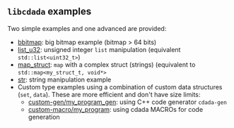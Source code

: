 `libcdada` examples
-------------------

Two simple examples and one advanced are provided:

* [bbitmap](bbitmap.c): big bitmap example (bitmap > 64 bits)
* [list_u32](list_u32.c): unsigned integer `list` manipulation (equivalent `std::list<uint32_t>`)
* [map_struct](map_struct.c): `map` with a complex struct (strings) (equivalent to `std::map<my_struct_t, void*>`
* [str](str.c): string manipulation example
* Custom type examples using a combination of custom data structures (`set`, `data`). These are more efficient and don't have size limits:
   * [custom-gen/my_program_gen](custom-gen/): using C++ code generator `cdada-gen`
   * [custom-macro/my_program](custom-macro/): using cdada MACROs for code generation
